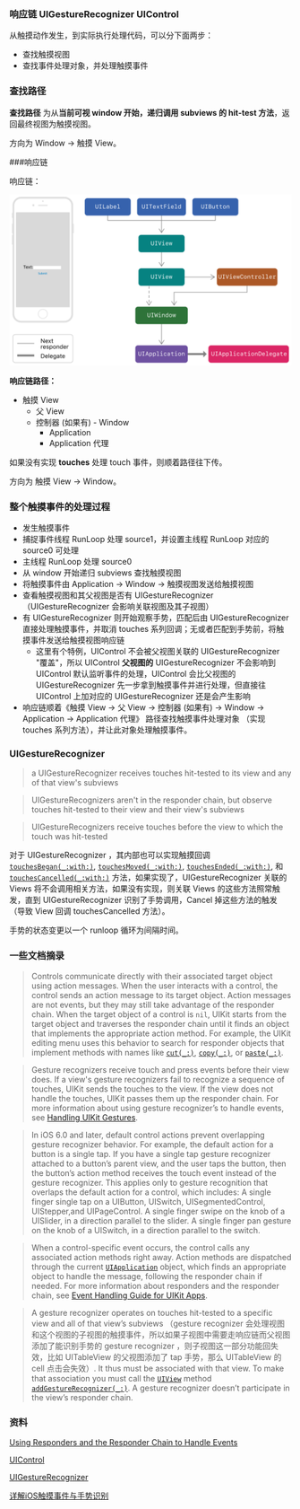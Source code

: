 ### 响应链 UIGestureRecognizer UIControl

从触摸动作发生，到实际执行处理代码，可以分下面两步：

- 查找触摸视图
- 查找事件处理对象，并处理触摸事件



### 查找路径

**查找路径** 为从**当前可视 window 开始，递归调用 subviews 的 hit-test 方法**，返回最终视图为触摸视图。

方向为 Window -> 触摸 View。

###响应链

响应链：

![Snip20190328_5](https://github.com/tripleCC/tripleCC.github.io/raw/hexo/source/images/f17df5bc-d80b-4e17-81cf-4277b1e0f6e4.png)

**响应链路径：**

- 触摸 View 
  -  父 View 
    -  控制器 (如果有)
      - Window 
        -  Application 	
          -  Application 代理

如果没有实现 **touches** 处理 touch 事件，则顺着路径往下传。

方向为 触摸 View -> Window。

### 整个触摸事件的处理过程

- 发生触摸事件
- 捕捉事件线程 RunLoop 处理 source1，并设置主线程 RunLoop 对应的 source0 可处理
- 主线程 RunLoop 处理 source0
- 从 window 开始递归 subviews 查找触摸视图
- 将触摸事件由 Application -> Window -> 触摸视图发送给触摸视图
- 查看触摸视图和其父视图是否有 UIGestureRecognizer（UIGestureRecognizer 会影响关联视图及其子视图）
- 有 UIGestureRecognizer 则开始观察手势，匹配后由 UIGestureRecognizer 直接处理触摸事件，并取消 touches 系列回调；无或者匹配到手势前，将触摸事件发送给触摸视图响应链
  - 这里有个特例，UIControl 不会被父视图关联的 UIGestureRecognizer "覆盖"，所以 UIControl **父视图的** UIGestureRecognizer 不会影响到 UIControl 默认监听事件的处理，UIControl 会比父视图的 UIGestureRecognizer 先一步拿到触摸事件并进行处理，但直接往 UIControl 上加对应的 UIGestureRecognizer 还是会产生影响
- 响应链顺着《触摸 View -> 父 View  -> 控制器 (如果有) -> Window -> Application -> Application 代理》 路径查找触摸事件处理对象 （实现 touches 系列方法），并让此对象处理触摸事件。



### UIGestureRecognizer

> a UIGestureRecognizer receives touches hit-tested to its view and any of that view's subviews

> UIGestureRecognizers aren't in the responder chain, but observe touches hit-tested to their view and their view's subviews

> UIGestureRecognizers receive touches before the view to which the touch was hit-tested

对于 UIGestureRecognizer ，其内部也可以实现触摸回调  [`touchesBegan(_:with:)`](https://developer.apple.com/documentation/uikit/uiresponder/1621142-touchesbegan), [`touchesMoved(_:with:)`](https://developer.apple.com/documentation/uikit/uiresponder/1621107-touchesmoved), [`touchesEnded(_:with:)`](https://developer.apple.com/documentation/uikit/uiresponder/1621084-touchesended), 和 [`touchesCancelled(_:with:)`](https://developer.apple.com/documentation/uikit/uiresponder/1621116-touchescancelled) 方法，如果实现了，UIGestureRecognizer 关联的 Views 将不会调用相关方法，如果没有实现，则关联 Views 的这些方法照常触发，直到 UIGestureRecognizer 识别了手势调用，Cancel 掉这些方法的触发 （导致 View 回调 touchesCancelled 方法）。



手势的状态变更以一个 runloop 循环为间隔时间。

### 一些文档摘录

>Controls communicate directly with their associated target object using action messages. When the user interacts with a control, the control sends an action message to its target object. Action messages are not events, but they may still take advantage of the responder chain. When the target object of a control is `nil`, UIKit starts from the target object and traverses the responder chain until it finds an object that implements the appropriate action method. For example, the UIKit editing menu uses this behavior to search for responder objects that implement methods with names like [`cut(_:)`](https://developer.apple.com/documentation/uikit/uiresponderstandardeditactions/2354193-cut), [`copy(_:)`](https://developer.apple.com/documentation/uikit/uiresponderstandardeditactions/2354191-copy), or [`paste(_:)`](https://developer.apple.com/documentation/uikit/uiresponderstandardeditactions/2354189-paste).

> Gesture recognizers receive touch and press events before their view does. If a view's gesture recognizers fail to recognize a sequence of touches, UIKit sends the touches to the view. If the view does not handle the touches, UIKit passes them up the responder chain. For more information about using gesture recognizer’s to handle events, see [Handling UIKit Gestures](https://developer.apple.com/documentation/uikit/touches_presses_and_gestures/handling_uikit_gestures).

>In iOS 6.0 and later, default control actions prevent overlapping gesture recognizer behavior. For example, the default action for a button is a single tap. If you have a single tap gesture recognizer attached to a button’s parent view, and the user taps the button, then the button’s action method receives the touch event instead of the gesture recognizer. This applies only to gesture recognition that overlaps the default action for a control, which includes:
>A single finger single tap on a UIButton, UISwitch,  UISegmentedControl, UIStepper,and UIPageControl.
>A single finger swipe on the knob of a UISlider, in a direction parallel to the slider.
>A single finger pan gesture on the knob of a UISwitch, in a direction parallel to the switch.

> When a control-specific event occurs, the control calls any associated action methods right away. Action methods are dispatched through the current [`UIApplication`](https://developer.apple.com/documentation/uikit/uiapplication) object, which finds an appropriate object to handle the message, following the responder chain if needed. For more information about responders and the responder chain, see [Event Handling Guide for UIKit Apps](https://developer.apple.com/library/archive/documentation/EventHandling/Conceptual/EventHandlingiPhoneOS/index.html#//apple_ref/doc/uid/TP40009541).

> A gesture recognizer operates on touches hit-tested to a specific view and all of that view’s subviews （gesture recognizer 会处理视图和这个视图的子视图的触摸事件，所以如果子视图中需要走响应链而父视图添加了能识别手势的 gesture recognizer ，则子视图这一部分功能回失效，比如 UITableView 的父视图添加了 tap 手势，那么  UITableView 的 cell 点击会失效）. It thus must be associated with that view. To make that association you must call the [`UIView`](https://developer.apple.com/documentation/uikit/uiview) method [`addGestureRecognizer(_:)`](https://developer.apple.com/documentation/uikit/uiview/1622496-addgesturerecognizer). A gesture recognizer doesn’t participate in the view’s responder chain.

### 资料

[Using Responders and the Responder Chain to Handle Events](<https://developer.apple.com/documentation/uikit/touches_presses_and_gestures/using_responders_and_the_responder_chain_to_handle_events>)

[UIControl](<https://developer.apple.com/documentation/uikit/uicontrol>)

[UIGestureRecognizer](<https://developer.apple.com/documentation/uikit/uigesturerecognizer>)

[详解iOS触摸事件与手势识别](<https://foolish-boy.github.io/2016/%E8%AF%A6%E8%A7%A3iOS%E8%A7%A6%E6%91%B8%E4%BA%8B%E4%BB%B6%E4%B8%8E%E6%89%8B%E5%8A%BF%E8%AF%86%E5%88%AB/>)